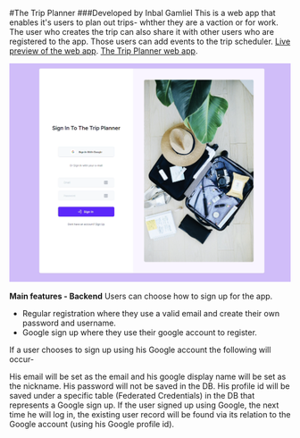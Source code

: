 #The Trip Planner
###Developed by Inbal Gamliel
This is a web app that enables it's users to plan out trips- whther they are a vaction or for work. 
The user who creates the trip can also share it with other users who are registered to the app. 
Those users can add events to the trip scheduler.
[Live preview of the web app](http://bit.ly/48fo60Z).
[The Trip Planner web app](https://trip-planner-n1g3.onrender.com/login).

![Login page](./images/img1.png)

**Main features - Backend**
Users can choose how to sign up for the app.

- Regular registration where they use a valid email and create their own password and username.
- Google sign up where they use their google account to register.

If a user chooses to sign up using his Google account the following will occur-

His email will be set as the email and his google display name will be set as the nickname.
His password will not be saved in the DB.
His profile id will be saved under a specific table (Federated Credentials) in the DB that represents a Google sign up.
If the user signed up using Google, the next time he will log in, the existing user record will be found via its relation to the Google account (using his Google profile id).